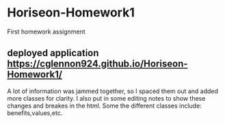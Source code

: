 # Horiseon-Homework1
First homework assignment

## deployed application  https://cglennon924.github.io/Horiseon-Homework1/

A lot of information was jammed together, so I spaced them out and added more classes for clarity. I also put in some editing notes to show these changes and breakes in the html. Some the different classes include: benefits,values,etc.
